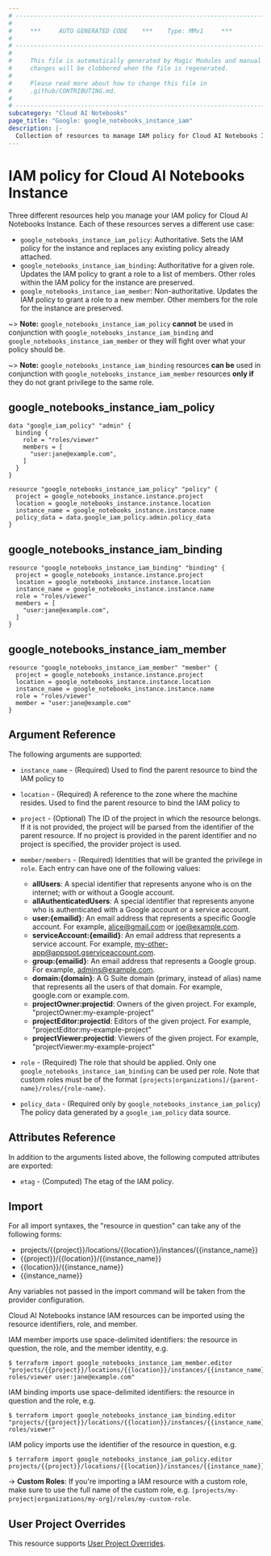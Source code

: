 ```yaml
---
# ----------------------------------------------------------------------------
#
#     ***     AUTO GENERATED CODE    ***    Type: MMv1     ***
#
# ----------------------------------------------------------------------------
#
#     This file is automatically generated by Magic Modules and manual
#     changes will be clobbered when the file is regenerated.
#
#     Please read more about how to change this file in
#     .github/CONTRIBUTING.md.
#
# ----------------------------------------------------------------------------
subcategory: "Cloud AI Notebooks"
page_title: "Google: google_notebooks_instance_iam"
description: |-
  Collection of resources to manage IAM policy for Cloud AI Notebooks Instance
---
```


# IAM policy for Cloud AI Notebooks Instance
Three different resources help you manage your IAM policy for Cloud AI Notebooks Instance. Each of these resources serves a different use case:

* `google_notebooks_instance_iam_policy`: Authoritative. Sets the IAM policy for the instance and replaces any existing policy already attached.
* `google_notebooks_instance_iam_binding`: Authoritative for a given role. Updates the IAM policy to grant a role to a list of members. Other roles within the IAM policy for the instance are preserved.
* `google_notebooks_instance_iam_member`: Non-authoritative. Updates the IAM policy to grant a role to a new member. Other members for the role for the instance are preserved.

~> **Note:** `google_notebooks_instance_iam_policy` **cannot** be used in conjunction with `google_notebooks_instance_iam_binding` and `google_notebooks_instance_iam_member` or they will fight over what your policy should be.

~> **Note:** `google_notebooks_instance_iam_binding` resources **can be** used in conjunction with `google_notebooks_instance_iam_member` resources **only if** they do not grant privilege to the same role.




## google\_notebooks\_instance\_iam\_policy

```hcl
data "google_iam_policy" "admin" {
  binding {
    role = "roles/viewer"
    members = [
      "user:jane@example.com",
    ]
  }
}

resource "google_notebooks_instance_iam_policy" "policy" {
  project = google_notebooks_instance.instance.project
  location = google_notebooks_instance.instance.location
  instance_name = google_notebooks_instance.instance.name
  policy_data = data.google_iam_policy.admin.policy_data
}
```

## google\_notebooks\_instance\_iam\_binding

```hcl
resource "google_notebooks_instance_iam_binding" "binding" {
  project = google_notebooks_instance.instance.project
  location = google_notebooks_instance.instance.location
  instance_name = google_notebooks_instance.instance.name
  role = "roles/viewer"
  members = [
    "user:jane@example.com",
  ]
}
```

## google\_notebooks\_instance\_iam\_member

```hcl
resource "google_notebooks_instance_iam_member" "member" {
  project = google_notebooks_instance.instance.project
  location = google_notebooks_instance.instance.location
  instance_name = google_notebooks_instance.instance.name
  role = "roles/viewer"
  member = "user:jane@example.com"
}
```

## Argument Reference

The following arguments are supported:

* `instance_name` - (Required) Used to find the parent resource to bind the IAM policy to
* `location` - (Required) A reference to the zone where the machine resides. Used to find the parent resource to bind the IAM policy to

* `project` - (Optional) The ID of the project in which the resource belongs.
    If it is not provided, the project will be parsed from the identifier of the parent resource. If no project is provided in the parent identifier and no project is specified, the provider project is used.

* `member/members` - (Required) Identities that will be granted the privilege in `role`.
  Each entry can have one of the following values:
  * **allUsers**: A special identifier that represents anyone who is on the internet; with or without a Google account.
  * **allAuthenticatedUsers**: A special identifier that represents anyone who is authenticated with a Google account or a service account.
  * **user:{emailid}**: An email address that represents a specific Google account. For example, alice@gmail.com or joe@example.com.
  * **serviceAccount:{emailid}**: An email address that represents a service account. For example, my-other-app@appspot.gserviceaccount.com.
  * **group:{emailid}**: An email address that represents a Google group. For example, admins@example.com.
  * **domain:{domain}**: A G Suite domain (primary, instead of alias) name that represents all the users of that domain. For example, google.com or example.com.
  * **projectOwner:projectid**: Owners of the given project. For example, "projectOwner:my-example-project"
  * **projectEditor:projectid**: Editors of the given project. For example, "projectEditor:my-example-project"
  * **projectViewer:projectid**: Viewers of the given project. For example, "projectViewer:my-example-project"

* `role` - (Required) The role that should be applied. Only one
    `google_notebooks_instance_iam_binding` can be used per role. Note that custom roles must be of the format
    `[projects|organizations]/{parent-name}/roles/{role-name}`.

* `policy_data` - (Required only by `google_notebooks_instance_iam_policy`) The policy data generated by
  a `google_iam_policy` data source.

## Attributes Reference

In addition to the arguments listed above, the following computed attributes are
exported:

* `etag` - (Computed) The etag of the IAM policy.

## Import

For all import syntaxes, the "resource in question" can take any of the following forms:

* projects/{{project}}/locations/{{location}}/instances/{{instance_name}}
* {{project}}/{{location}}/{{instance_name}}
* {{location}}/{{instance_name}}
* {{instance_name}}

Any variables not passed in the import command will be taken from the provider configuration.

Cloud AI Notebooks instance IAM resources can be imported using the resource identifiers, role, and member.

IAM member imports use space-delimited identifiers: the resource in question, the role, and the member identity, e.g.
```
$ terraform import google_notebooks_instance_iam_member.editor "projects/{{project}}/locations/{{location}}/instances/{{instance_name}} roles/viewer user:jane@example.com"
```

IAM binding imports use space-delimited identifiers: the resource in question and the role, e.g.
```
$ terraform import google_notebooks_instance_iam_binding.editor "projects/{{project}}/locations/{{location}}/instances/{{instance_name}} roles/viewer"
```

IAM policy imports use the identifier of the resource in question, e.g.
```
$ terraform import google_notebooks_instance_iam_policy.editor projects/{{project}}/locations/{{location}}/instances/{{instance_name}}
```

-> **Custom Roles**: If you're importing a IAM resource with a custom role, make sure to use the
 full name of the custom role, e.g. `[projects/my-project|organizations/my-org]/roles/my-custom-role`.

## User Project Overrides

This resource supports [User Project Overrides](https://www.terraform.io/docs/providers/google/guides/provider_reference.html#user_project_override).
